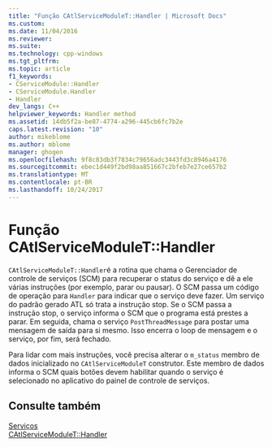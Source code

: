 ```yaml
---
title: "Função CAtlServiceModuleT::Handler | Microsoft Docs"
ms.custom: 
ms.date: 11/04/2016
ms.reviewer: 
ms.suite: 
ms.technology: cpp-windows
ms.tgt_pltfrm: 
ms.topic: article
f1_keywords:
- CServiceModule::Handler
- CServiceModule.Handler
- Handler
dev_langs: C++
helpviewer_keywords: Handler method
ms.assetid: 14db5f2a-be87-4774-a296-445cb6fc7b2e
caps.latest.revision: "10"
author: mikeblome
ms.author: mblome
manager: ghogen
ms.openlocfilehash: 9f8c83db3f7834c79656adc3443fd3c8946a4176
ms.sourcegitcommit: ebec1d449f2bd98aa851667c2bfeb7e27ce657b2
ms.translationtype: MT
ms.contentlocale: pt-BR
ms.lasthandoff: 10/24/2017
---
```

# <a name="catlservicemodulethandler-function"></a>Função CAtlServiceModuleT::Handler
`CAtlServiceModuleT::Handler`é a rotina que chama o Gerenciador de controle de serviços (SCM) para recuperar o status do serviço e dê a ele várias instruções (por exemplo, parar ou pausar). O SCM passa um código de operação para `Handler` para indicar que o serviço deve fazer. Um serviço do padrão gerado ATL só trata a instrução stop. Se o SCM passa a instrução stop, o serviço informa o SCM que o programa está prestes a parar. Em seguida, chama o serviço `PostThreadMessage` para postar uma mensagem de saída para si mesmo. Isso encerra o loop de mensagem e o serviço, por fim, será fechado.  
  
 Para lidar com mais instruções, você precisa alterar o `m_status` membro de dados inicializado no `CAtlServiceModuleT` construtor. Este membro de dados informa o SCM quais botões devem habilitar quando o serviço é selecionado no aplicativo do painel de controle de serviços.  
  
## <a name="see-also"></a>Consulte também  
 [Serviços](../atl/atl-services.md)   
 [CAtlServiceModuleT::Handler](../atl/reference/catlservicemodulet-class.md#handler)


